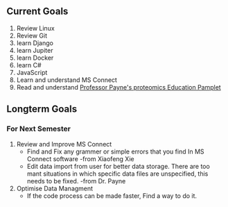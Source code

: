 ## Current Goals
  1. Review Linux
  2. Review Git
  3. learn Django
  4. learn Jupiter
  5. learn Docker
  6. learn C#
  7. JavaScript
  9. Learn and understand MS Connect
  10. Read and understand [Professor Payne's proteomics Education Pamplet](https://github.com/PayneLab/ProteomicsEducation/)

## Longterm Goals
  ### For Next Semester
  1. Review and Improve MS Connect
     - Find and Fix any grammer or simple errors that you find In MS Connect software -from Xiaofeng Xie
     - Edit data import from user for better data storage. There are too mant situations in which specific data files are unspecified, this needs to be fixed. -from Dr. Payne
  2. Optimise Data Managment
     - If the code process can be made faster, Find a way to do it.
